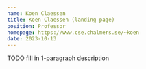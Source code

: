 ```yaml
---
name: Koen Claessen
title: Koen Claessen (landing page)
position: Professor
homepage: https://www.cse.chalmers.se/~koen
date: 2023-10-13
---
```

TODO fill in 1-paragraph description

